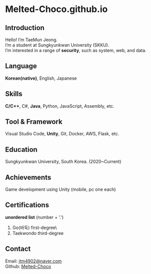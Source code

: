 # Melted-Choco.github.io

## Introduction

Hello! I’m TaeMun Jeong.\
I’m a student at Sungkyunkwan University (SKKU).\
I’m interested in a range of **security**, such as system, web, and data.

## Language
**Korean(native)**, English, Japanese

## Skills
**C/C++**, C#, **Java**, Python, JavaScript, Assembly, etc.

## Tool & Framework
Visual Studio Code, **Unity**, Git, Docker, AWS, Flask, etc.

## Education
Sungkyunkwan University, South Korea. (2020~Current)

## Achievements
Game development using Unity (mobile, pc one each)

## Certifications
__unordered list__ (number + '.')
1. Go(바둑) first-degree\
2. Taekwondo third-degree

## Contact
Email: jtm4902@naver.com\
Github: [Melted-Choco](https://github.com/Melted-Choco)
